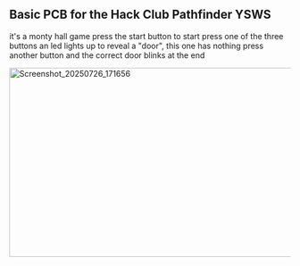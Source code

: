 ## Basic PCB for the Hack Club Pathfinder YSWS

it's a monty hall game
press the start button to start
press one of the three buttons
an led lights up to reveal a "door", this one has nothing
press another button and the correct door blinks at the end

<img width="647" height="339" alt="Screenshot_20250726_171656" src="https://github.com/user-attachments/assets/b884b4ab-9944-493d-9d56-8d2c95418d3a" />
